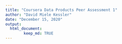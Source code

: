 ```yaml
---
title: "Coursera Data Products Peer Assessment 1"
author: "David Miele Kessler"
date: "December 15, 2020"
output: 
  html_document:
        keep_md: TRUE
---
```




<!--html_preserve--><div id="htmlwidget-7ea4af4181cdbaf30c17" style="width:672px;height:480px;" class="leaflet html-widget"></div>
<script type="application/json" data-for="htmlwidget-7ea4af4181cdbaf30c17">{"x":{"options":{"crs":{"crsClass":"L.CRS.EPSG3857","code":null,"proj4def":null,"projectedBounds":null,"options":{}}},"calls":[{"method":"addTiles","args":["//{s}.tile.openstreetmap.org/{z}/{x}/{y}.png",null,null,{"minZoom":0,"maxZoom":18,"tileSize":256,"subdomains":"abc","errorTileUrl":"","tms":false,"noWrap":false,"zoomOffset":0,"zoomReverse":false,"opacity":1,"zIndex":1,"detectRetina":false,"attribution":"&copy; <a href=\"http://openstreetmap.org\">OpenStreetMap<\/a> contributors, <a href=\"http://creativecommons.org/licenses/by-sa/2.0/\">CC-BY-SA<\/a>"}]},{"method":"addMarkers","args":[29.951061,-90.081244,null,null,null,{"interactive":true,"draggable":false,"keyboard":true,"title":"","alt":"","zIndexOffset":0,"opacity":1,"riseOnHover":false,"riseOffset":250},"<a href='https://www.neworleanssaints.com'>New Orleans Saints<\/a>",null,null,null,null,{"interactive":false,"permanent":false,"direction":"auto","opacity":1,"offset":[0,0],"textsize":"10px","textOnly":false,"className":"","sticky":true},null]}],"limits":{"lat":[29.951061,29.951061],"lng":[-90.081244,-90.081244]}},"evals":[],"jsHooks":[]}</script><!--/html_preserve-->
